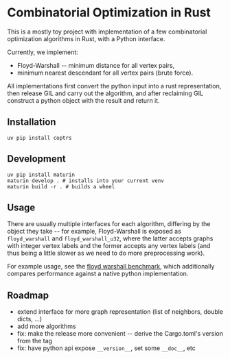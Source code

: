# Combinatorial Optimization in Rust

This is a mostly toy project with implementation of a few combinatorial optimization algorithms in Rust, with a Python interface.

Currently, we implement:
 * Floyd-Warshall -- minimum distance for all vertex pairs,
 * minimum nearest descendant for all vertex pairs (brute force).

All implementations first convert the python input into a rust representation, then release GIL and carry out the algorithm, and after reclaiming GIL construct a python object with the result and return it.

## Installation

```
uv pip install coptrs
```

## Development

```
uv pip install maturin
maturin develop . # installs into your current venv
maturin build -r . # builds a wheel
```

## Usage
There are usually multiple interfaces for each algorithm, differing by the object they take -- for example, Floyd-Warshall is exposed as `floyd_warshall` and `floyd_warshall_u32`, where the latter accepts graphs with integer vertex labels and the former accepts any vertex labels (and thus being a little slower as we need to do more preprocessing work).

For example usage, see the [floyd warshall benchmark](examples/benchm_floyd_warshall.py), which additionally compares performance against a native python implementation.

## Roadmap
* extend interface for more graph representation (list of neighbors, double dicts, ...)
* add more algorithms
* fix: make the release more convenient -- derive the Cargo.toml's version from the tag
* fix: have python api expose `__version__`, set some `__doc__`, etc
